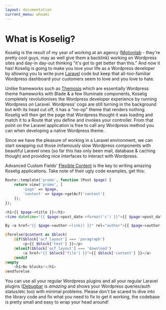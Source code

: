 ```yaml
---
layout: documentation
current_menu: whoami
---
```


# What is Koselig?

Koselig is the result of my year of working at an agency ([Motionlab](http://www.motionlab.com/) - they're pretty cool guys, may as well give them a backlink) working on Wordpress sites and day-in day-out thinking "it's got to get better than this." And now it has! Koselig is going to make you love your life as a Wordpress developer by allowing you to write pure [Laravel](https://laravel.com/) code but keep that all-too-familiar Wordpress dashboard your customers seem to love and you love to hate.

Unlike frameworks such as [Themosis](https://framework.themosis.com/) which are essentially Wordpress theme frameworks with Blade & a few Illuminate components, Koselig completely revolutionises the Wordpress developer experience by running Wordpress *on* Laravel. Wordpress' cogs are still turning in the background but with its head cut off, it has a "no-op" theme that renders nothing. Koselig will then get the page that Wordpress thought it was loading and match it to a Route that you define and invokes your controller. From that point on the Laravel application is free to call any Wordpress method you can when developing a native Wordpress theme.

Since we have the pleasure of working in a Laravel environment, we can start swapping out those imfamously slow Wordpress components with beautiful Laravel ones (so far this has only been mail, database & caching though) and providing nice interfaces to interact with Wordpress.

<div class="alert alert-info">Advanced Custom Fields' <a href="https://www.advancedcustomfields.com/resources/flexible-content/">Flexible Content</a> is the key to writing amazing Koselig applications. Take note of their ugly code examples, get this:</div>

```php
Route::template('promo', function (Post $page) {
    return view('promo', [
        'page' => $page,
        'content' => $page->getAcf('content')
    ]);
});
```

```php
<h1>{{ $page->title }}</h1>
<time datetime="{{ $page->post_date->format('c') }}">{{ $page->post_date->diffForHumans() }}</time>

By <a href="{{ $page->author->link() }}" rel="author">{{ $page->author->display_name }}</a>

@forelse($content as $block)
    @if($block['acf_layout'] === 'paragraph')
        <p>{{ $block['text'] }}</p>
	@elseif($block['acf_layout'] === 'download')
        <a href="{{ $block['file'] }}">{{ $block['content'] }}</a>
    @endif
@empty
    <h1>No blocks!</h1>
@endforelse
```

You can use all your regular Wordpress plugins and all your regular Laravel plugins ([Debugbar](https://github.com/barryvdh/laravel-debugbar) is *amazing* and shows your Wordpress queries/auth status/etc too) with minimal problems. Please don't be scared to dive into the library code and fix what you need to fix to get it working, the codebase is pretty small and easy to wrap your head around!

